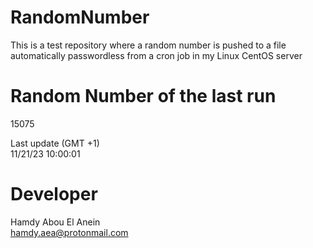 # RandomNumber    
This is a test repository where a random number is pushed to a file automatically passwordless from a cron job in my Linux CentOS server    
# Random Number of the last run   
15075
      
Last update (GMT +1)    
11/21/23 10:00:01
# Developer    
Hamdy Abou El Anein   
hamdy.aea@protonmail.com
